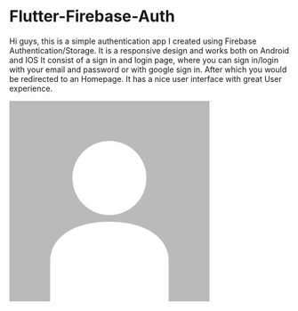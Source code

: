 # Flutter-Firebase-Auth
Hi guys, this is a simple authentication app I created using Firebase Authentication/Storage. 
It is a responsive design and works both on Android and IOS
It consist of a sign in and login page, where you can sign in/login with your email and password or with google sign in. 
After which you would be redirected to an Homepage.
It has a nice user interface with great User experience.

![test](images/default_pic.jpeg)